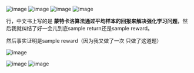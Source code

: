 ![image](https://user-images.githubusercontent.com/55370336/109021256-af986f80-76f5-11eb-8b15-7a2d07c5c593.png)
![image](https://user-images.githubusercontent.com/55370336/109021293-b7f0aa80-76f5-11eb-85a0-3d96fc332d34.png)
![image](https://user-images.githubusercontent.com/55370336/109021323-bfb04f00-76f5-11eb-9410-0bf233571121.png)
![image](https://user-images.githubusercontent.com/55370336/109021377-c9d24d80-76f5-11eb-8fcf-2577b505ffee.png)

行，中文书上写的是 **蒙特卡洛算法通过平均样本的回报来解决强化学习问题**，然后我就纠结了好一会儿到底sample return还是sample reward。

然后事实证明是sample reward（因为我又做了一次 只做了这道题）

![image](https://user-images.githubusercontent.com/55370336/109021415-d191f200-76f5-11eb-835e-5aa758bb80b0.png)

![image](https://user-images.githubusercontent.com/55370336/109021461-df477780-76f5-11eb-8418-0a0949699a15.png)
![image](https://user-images.githubusercontent.com/55370336/109021498-e53d5880-76f5-11eb-8f1f-4a0a5831b71c.png)
